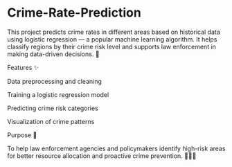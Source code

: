 # Crime-Rate-Prediction

This project predicts crime rates in different areas based on historical data using logistic regression — a popular machine learning algorithm. It helps classify regions by their crime risk level and supports law enforcement in making data-driven decisions. 🤖

Features ✨

Data preprocessing and cleaning 

Training a logistic regression model 

Predicting crime risk categories 

Visualization of crime patterns 

Purpose 🎯

To help law enforcement agencies and policymakers identify high-risk areas for better resource allocation and proactive crime prevention. 🚨👮‍♂️

